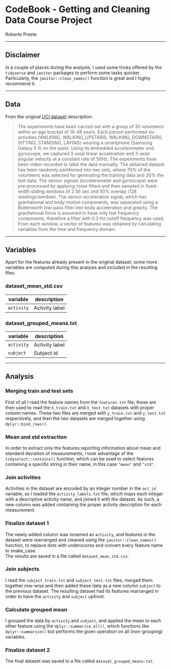 # CodeBook - Getting and Cleaning Data Course Project  

Roberto Preste  

___ 

## Disclaimer  

In a couple of places during the analysis, I used some tricks offered by the `tidyverse` and `janitor` packages to perform some tasks quicker. Particularly, the `janitor::clean_names()` function is great and I highly recommend it.  

___ 

## Data  

From the original [UCI dataset](http://archive.ics.uci.edu/ml/datasets/Human+Activity+Recognition+Using+Smartphones) description:  

> The experiments have been carried out with a group of 30 volunteers within an age bracket of 19-48 years. Each person performed six activities (WALKING, WALKING_UPSTAIRS, WALKING_DOWNSTAIRS, SITTING, STANDING, LAYING) wearing a smartphone (Samsung Galaxy S II) on the waist. Using its embedded accelerometer and gyroscope, we captured 3-axial linear acceleration and 3-axial angular velocity at a constant rate of 50Hz. The experiments have been video-recorded to label the data manually. The obtained dataset has been randomly partitioned into two sets, where 70% of the volunteers was selected for generating the training data and 30% the test data. 
> The sensor signals (accelerometer and gyroscope) were pre-processed by applying noise filters and then sampled in fixed-width sliding windows of 2.56 sec and 50% overlap (128 readings/window). The sensor acceleration signal, which has gravitational and body motion components, was separated using a Butterworth low-pass filter into body acceleration and gravity. The gravitational force is assumed to have only low frequency components, therefore a filter with 0.3 Hz cutoff frequency was used. From each window, a vector of features was obtained by calculating variables from the time and frequency domain.  

___ 

## Variables  

Apart for the features already present in the original dataset, some more variables are computed during this analysis and included in the resulting files.  

### dataset_mean_std.csv  

| variable | description |  
| --- | --- |  
| `activity` | Activity label |  

### dataset_grouped_means.txt  

| variable | description |  
| --- | --- |  
| `activity` | Activity label |  
| `subject` | Subject id |  

___ 

## Analysis  

### Merging train and test sets  

First of all I read the feature names from the `features.txt` file; these are then used to read the `X_train.txt` and `X_test.txt` datasets with proper column names. These two files are merged with `y_train.txt` and `y_test.txt` respectively, and then the two datasets are merged together using `dplyr::bind_rows()`.  

### Mean and std extraction  

In order to extract only the features reporting information about mean and standard deviation of measurements, I took advantage of the `tidyselect::contains()` function, which can be used to select features containing a specific string in their name, in this case `"mean"` and `"std"`.  

### Join activities  

Activities in the dataset are encoded by an integer number in the `act_id` variable, so I loaded the `activity_labels.txt` file, which maps each integer with a descriptive activity name, and joined it with the dataset. As such, a new column was added containing the proper activity description for each measurement.  

### Finalize dataset 1  

The newly added column was renamed as `activity`, and features in the dataset were rearranged and cleaned using the `janitor::clean_names()` function, to replace dots with underscores and convert every feature name to snake_case.  
The results are saved in a file called `dataset_mean_std.csv`.  

### Join subjects  

I read the `subject_train.txt` and `subject_test.txt` files, merged them together row-wise and then added these data as a new column `subject` to the previous dataset. The resulting dataset had its features rearranged in order to have the `activity` and `subject` upfront.  

### Calculate grouped mean  

I grouped the data by `activity` and `subject`, and applied the mean to each other feature using the `dplyr::summarise_all()`, which functions like `dplyr::summarise()` but performs the given operation on all (non-grouping) variables.  

### Finalize dataset 2  

The final dataset was saved to a file called `dataset_grouped_means.txt`.  

